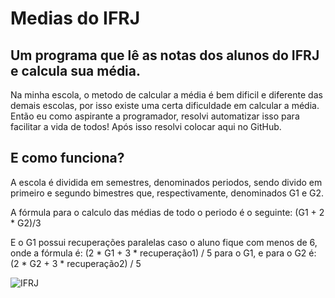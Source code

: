 # Medias do IFRJ
## Um programa que lê as notas dos alunos do IFRJ e calcula sua média.

Na minha escola, o metodo de calcular a média é bem dificil e diferente das demais escolas, por isso existe uma certa dificuldade em calcular a média.
Então eu como aspirante a programador, resolvi automatizar isso para facilitar a vida de todos!
Após isso resolvi colocar aqui no GitHub.

## E como funciona?

A escola é dividida em semestres, denominados periodos, sendo divido em primeiro e segundo bimestres que, respectivamente, denominados G1 e G2.

A fórmula para o calculo das médias de todo o periodo é o seguinte: (G1 + 2 * G2)/3

E o G1 possui recuperações paralelas caso o aluno fique com menos de 6, onde a fórmula é: (2 * G1 + 3 * recuperação1) / 5 para o G1, e para o G2 é: (2 * G2 + 3 * recuperação2) / 5


![IFRJ](https://github.com/FonsMat123/mediasIFRJ/blob/master/code/img/if.png)